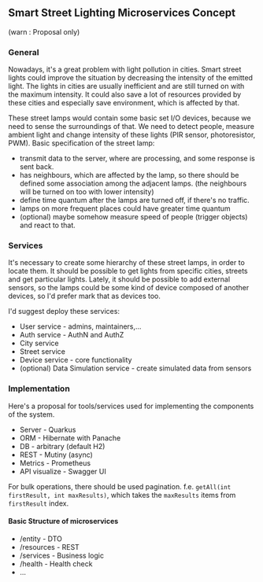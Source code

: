 ## Smart Street Lighting Microservices Concept
(warn : Proposal only)

### General
Nowadays, it's a great problem with light pollution in cities. 
Smart street lights could improve the situation by decreasing the intensity of the emitted light. 
The lights in cities are usually inefficient and are still turned on with the maximum intensity. 
It could also save a lot of resources provided by these cities and especially save environment, which is affected by that. 

These street lamps would contain some basic set I/O devices, because we need to sense the surroundings of that. 
We need to detect people, measure ambient light and change intensity of these lights (PIR sensor, photoresistor, PWM). 
Basic specification of the street lamp:
<ul>
<li> transmit data to the server, where are processing, and some response is sent back.</li>
<li> has neighbours, which are affected by the lamp, so there should be defined some association among the adjacent lamps. (the neighbours will be turned on too with lower intensity)</li>
<li> define time quantum after the lamps are turned off, if there's no traffic.</li>
<li> lamps on more frequent places could have greater time quantum</li>
<li> (optional) maybe somehow measure speed of people (trigger objects) and react to that. </li>
</ul>

### Services
It's necessary to create some hierarchy of these street lamps, in order to locate them. 
It should be possible to get lights from specific cities, streets and get particular lights. 
Lately, it should be possible to add external sensors, so the lamps could be some kind of device composed of another devices, so I'd prefer mark that as devices too. 

I'd suggest deploy these services:
<ul>
<li>User service - admins, maintainers,...</li>
<li>Auth service - AuthN and AuthZ</li>
<li>City service</li>
<li>Street service</li>
<li>Device service - core functionality</li>
<li>(optional) Data Simulation service - create simulated data from sensors</li>
</ul>

### Implementation
Here's a proposal for tools/services used for implementing the components of the system.
<ul>
<li>Server - Quarkus</li>
<li>ORM - Hibernate with Panache</li>
<li>DB - arbitrary (default H2)</li>
<li>REST - Mutiny (async)</li>
<li>Metrics - Prometheus</li>
<li>API visualize - Swagger UI</li>
</ul>

For bulk operations, there should be used pagination. f.e. `getAll(int firstResult, int maxResults)`, 
which takes the `maxResults` items from `firstResult` index.

#### Basic Structure of microservices
<ul>
<li>/entity - DTO</li>
<li>/resources - REST</li>
<li>/services - Business logic</li>
<li>/health - Health check</li>
<li>...</li>
</ul>





